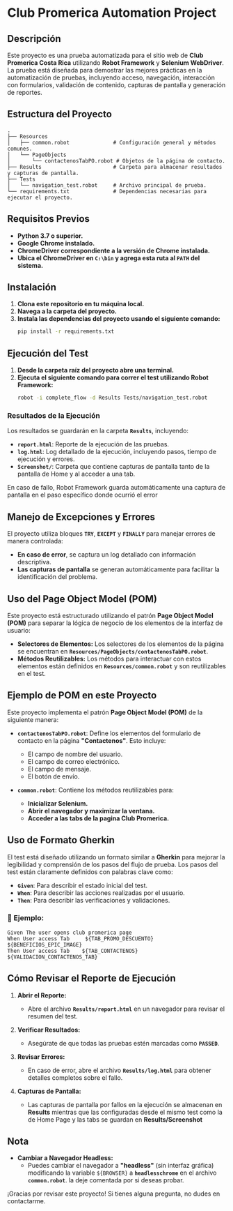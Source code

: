 # Club Promerica Automation Project

## Descripción
Este proyecto es una prueba automatizada para el sitio web de **Club Promerica Costa Rica** utilizando **Robot Framework** y **Selenium WebDriver**. La prueba está diseñada para demostrar las mejores prácticas en la automatización de pruebas, incluyendo acceso, navegación, interacción con formularios, validación de contenido, capturas de pantalla y generación de reportes.

## Estructura del Proyecto

```plaintext
.
├── Resources
│   ├── common.robot              # Configuración general y métodos comunes.
│   └── PageObjects
│       └── contactenosTabPO.robot # Objetos de la página de contacto.
├── Results                       # Carpeta para almacenar resultados y capturas de pantalla.
├── Tests
│   └── navigation_test.robot     # Archivo principal de prueba.
└── requirements.txt              # Dependencias necesarias para ejecutar el proyecto.
```

## Requisitos Previos
- **Python 3.7 o superior.**
- **Google Chrome instalado.**
- **ChromeDriver correspondiente a la versión de Chrome instalada.**
- **Ubica el ChromeDriver en `C:\bin` y agrega esta ruta al `PATH` del sistema.**

## Instalación
1. **Clona este repositorio en tu máquina local.**
2. **Navega a la carpeta del proyecto.**
3. **Instala las dependencias del proyecto usando el siguiente comando:**
   ```bash
   pip install -r requirements.txt

## Ejecución del Test
1. **Desde la carpeta raíz del proyecto abre una terminal.**
2. **Ejecuta el siguiente comando para correr el test utilizando Robot Framework:**
   ```bash
   robot -i complete_flow -d Results Tests/navigation_test.robot

### Resultados de la Ejecución

Los resultados se guardarán en la carpeta **`Results`**, incluyendo:

- **`report.html`**: Reporte de la ejecución de las pruebas.
- **`log.html`**: Log detallado de la ejecución, incluyendo pasos, tiempo de ejecución y errores.
- **`Screenshot/`**: Carpeta que contiene capturas de pantalla tanto de la pantalla de Home y al acceder a una tab. 

En caso de fallo, Robot Framework guarda automáticamente una captura de pantalla en el paso específico donde ocurrió el error



## Manejo de Excepciones y Errores

El proyecto utiliza bloques **`TRY`**, **`EXCEPT`** y **`FINALLY`** para manejar errores de manera controlada:

- **En caso de error**, se captura un log detallado con información descriptiva.
- **Las capturas de pantalla** se generan automáticamente para facilitar la identificación del problema.



## Uso del Page Object Model (POM)

Este proyecto está estructurado utilizando el patrón **Page Object Model (POM)** para separar la lógica de negocio de los elementos de la interfaz de usuario:

- **Selectores de Elementos:** Los selectores de los elementos de la página se encuentran en **`Resources/PageObjects/contactenosTabPO.robot`**.
- **Métodos Reutilizables:** Los métodos para interactuar con estos elementos están definidos en **`Resources/common.robot`** y son reutilizables en el test.



## Ejemplo de POM en este Proyecto

Este proyecto implementa el patrón **Page Object Model (POM)** de la siguiente manera:

- **`contactenosTabPO.robot`**: Define los elementos del formulario de contacto en la página **"Contactenos"**. Esto incluye:
  - El campo de nombre del usuario.
  - El campo de correo electrónico.
  - El campo de mensaje.
  - El botón de envío.

- **`common.robot`**: Contiene los métodos reutilizables para:
  - **Inicializar Selenium.**
  - **Abrir el navegador y maximizar la ventana.**
  - **Acceder a las tabs de la pagina Club Promerica.**




## Uso de Formato Gherkin

El test está diseñado utilizando un formato similar a **Gherkin** para mejorar la legibilidad y comprensión de los pasos del flujo de prueba. Los pasos del test están claramente definidos con palabras clave como:

- **`Given`**: Para describir el estado inicial del test.
- **`When`**: Para describir las acciones realizadas por el usuario.
- **`Then`**: Para describir las verificaciones y validaciones.

### 📌 Ejemplo:
```robot
Given The user opens club promerica page
When User access Tab     ${TAB_PROMO_DESCUENTO}    ${BENEFICIOS_EPIC_IMAGE}
Then User access Tab    ${TAB_CONTACTENOS}     ${VALIDACION_CONTACTENOS_TAB}
```


## Cómo Revisar el Reporte de Ejecución

1. **Abrir el Reporte:**  
   - Abre el archivo **`Results/report.html`** en un navegador para revisar el resumen del test.

2. **Verificar Resultados:**  
   - Asegúrate de que todas las pruebas estén marcadas como **`PASSED`**.

3. **Revisar Errores:**  
   - En caso de error, abre el archivo **`Results/log.html`** para obtener detalles completos sobre el fallo.

4. **Capturas de Pantalla:**  
   - Las capturas de pantalla por fallos en la ejecución se almacenan en **Results** mientras que las configuradas desde el mismo test como la de Home Page y las tabs se guardan en **Results/Screenshot** 



## Nota

- **Cambiar a Navegador Headless:**  
  - Puedes cambiar el navegador a **"headless"** (sin interfaz gráfica) modificando la variable `${BROWSER}` a **`headlesschrome`** en el archivo **`common.robot`**. la deje comentada por si deseas probar.



¡Gracias por revisar este proyecto! Si tienes alguna pregunta, no dudes en contactarme.
